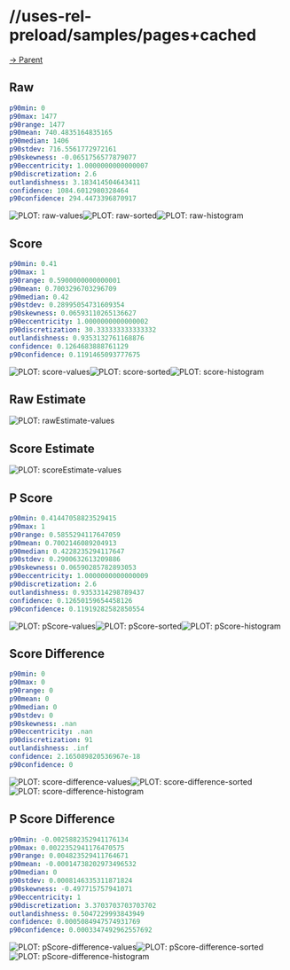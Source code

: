 
# //uses-rel-preload/samples/pages+cached

[→ Parent](../..)


## Raw


```yaml
p90min: 0
p90max: 1477
p90range: 1477
p90mean: 740.4835164835165
p90median: 1406
p90stdev: 716.5561772972161
p90skewness: -0.0651756577879077
p90eccentricity: 1.0000000000000007
p90discretization: 2.6
outlandishness: 3.183414504643411
confidence: 1084.6012980328464
p90confidence: 294.4473396870917

```

![PLOT: raw-values](./raw/values.svg)![PLOT: raw-sorted](./raw/sorted.svg)![PLOT: raw-histogram](./raw/histogram.svg)
## Score


```yaml
p90min: 0.41
p90max: 1
p90range: 0.5900000000000001
p90mean: 0.7003296703296709
p90median: 0.42
p90stdev: 0.28995054731609354
p90skewness: 0.06593110265136627
p90eccentricity: 1.0000000000000002
p90discretization: 30.333333333333332
outlandishness: 0.9353132761168876
confidence: 0.1264683888761129
p90confidence: 0.1191465093777675

```

![PLOT: score-values](./score/values.svg)![PLOT: score-sorted](./score/sorted.svg)![PLOT: score-histogram](./score/histogram.svg)
## Raw Estimate

![PLOT: rawEstimate-values](./rawEstimate/values.svg)
## Score Estimate

![PLOT: scoreEstimate-values](./scoreEstimate/values.svg)
## P Score


```yaml
p90min: 0.41447058823529415
p90max: 1
p90range: 0.5855294117647059
p90mean: 0.7002146089204913
p90median: 0.4228235294117647
p90stdev: 0.2900632613209886
p90skewness: 0.06590285782893053
p90eccentricity: 1.0000000000000009
p90discretization: 2.6
outlandishness: 0.9353314298789437
confidence: 0.12650159654458126
p90confidence: 0.11919282582850554

```

![PLOT: pScore-values](./pScore/values.svg)![PLOT: pScore-sorted](./pScore/sorted.svg)![PLOT: pScore-histogram](./pScore/histogram.svg)
## Score Difference


```yaml
p90min: 0
p90max: 0
p90range: 0
p90mean: 0
p90median: 0
p90stdev: 0
p90skewness: .nan
p90eccentricity: .nan
p90discretization: 91
outlandishness: .inf
confidence: 2.165089820536967e-18
p90confidence: 0

```

![PLOT: score-difference-values](./score-difference/values.svg)![PLOT: score-difference-sorted](./score-difference/sorted.svg)![PLOT: score-difference-histogram](./score-difference/histogram.svg)
## P Score Difference


```yaml
p90min: -0.0025882352941176134
p90max: 0.0022352941176470575
p90range: 0.004823529411764671
p90mean: -0.00014738202973496532
p90median: 0
p90stdev: 0.0008146335311871824
p90skewness: -0.497715757941071
p90eccentricity: 1
p90discretization: 3.3703703703703702
outlandishness: 0.5047229993843949
confidence: 0.0005084947574931769
p90confidence: 0.0003347492962557692

```

![PLOT: pScore-difference-values](./pScore-difference/values.svg)![PLOT: pScore-difference-sorted](./pScore-difference/sorted.svg)![PLOT: pScore-difference-histogram](./pScore-difference/histogram.svg)